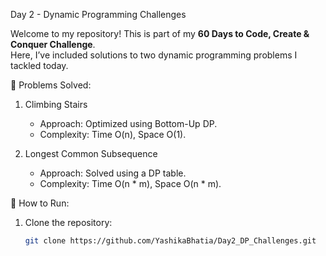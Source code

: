  Day 2 - Dynamic Programming Challenges  

Welcome to my repository! This is part of my **60 Days to Code, Create & Conquer Challenge**.  
Here, I’ve included solutions to two dynamic programming problems I tackled today.

📝 Problems Solved:
1. Climbing Stairs
   - Approach: Optimized using Bottom-Up DP.  
   - Complexity: Time O(n), Space O(1).  

2. Longest Common Subsequence  
   - Approach: Solved using a DP table.  
   - Complexity: Time O(n * m), Space O(n * m).  

 🚀 How to Run:
1. Clone the repository:  
   ```bash
   git clone https://github.com/YashikaBhatia/Day2_DP_Challenges.git
